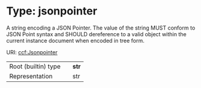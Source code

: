 
# Type: jsonpointer


A string encoding a JSON Pointer. The value of the string MUST conform to JSON Point syntax and SHOULD dereference to a valid object within the current instance document when encoded in tree form.

URI: [ccf:Jsonpointer](http://purl.org/ccf/Jsonpointer)

|  |  |  |
| --- | --- | --- |
| Root (builtin) type | | **str** |
| Representation | | str |

